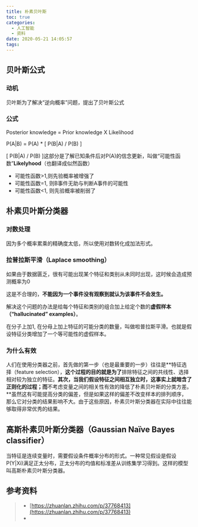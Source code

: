 ```yaml
---
title: 朴素贝叶斯
toc: true
categories:
  - 人工智能
  - 资料
date: 2020-05-21 14:05:57
tags:
---
```


## 贝叶斯公式

### 动机

贝叶斯为了解决“逆向概率”问题，提出了贝叶斯公式

### 公式

Posterior knowledge = Prior knowledge X Likelihood

P(A|B) = P(A) * [ P(B|A) / P(B) ]

[ P(B|A) / P(B) ]这部分是了解已知条件后对P(A)的信念更新，叫做“可能性函数”**Likelyhood**（也翻译成似然函数）

- 可能性函数>1,则先验概率被增强了
- 可能性函数=1, 则B事件无助与判断A事件的可能性
- 可能性函数<1, 则先验概率被削弱了



## 朴素贝叶斯分类器

### 对数处理

因为多个概率累乘的精确度太低，所以使用对数转化成加法形式。



### 拉普拉斯平滑（Laplace smoothing）

如果由于数据匮乏，很有可能出现某个特征和类别从未同时出现，这时候会造成预测概率为0

这是不合理的，**不能因为一个事件没有观察到就认为该事件不会发生。**

解决这个问题的办法是给每个特征和类别的组合加上给定个数的**虚假样本（“hallucinated” examples）**。

在分子上加1, 在分母上加上特征的可能分类的数量，叫做啦普拉斯平滑。也就是假设特征分类增加了一个等可能性的虚假样本。



### 为什么有效

人们在使用分类器之前，首先做的第一步（也是最重要的一步）往往是**特征选择（feature selection），**这个过程的目的就是为了**排除特征之间的共线性、选择相对较为独立的特征。**其次，当我们假设特征之间相互独立时，这事实上就暗含了正则化的过程；而**不考虑变量之间的相关性有效的降低了朴素贝叶斯的分类方差。**虽然这有可能提高分类的偏差，但是如果这样的偏差不改变样本的排列顺序，那么它对分类的结果影响不大。由于这些原因，朴素贝叶斯分类器在实际中往往能够取得非常优秀的结果。



## 高斯朴素贝叶斯分类器（Gaussian Naïve Bayes classifier）

当特征是连续变量时，需要假设条件概率分布的形式。一种常见假设是假设P(Y|Xi)满足正太分布，正太分布的均值和标准差从训练集学习得到。这样的模型叫高斯朴素贝叶斯分类器。



## 参考资料
> - [https://zhuanlan.zhihu.com/p/37768413](https://zhuanlan.zhihu.com/p/37768413)
> - []()
